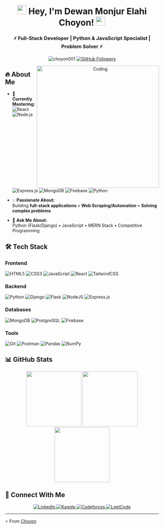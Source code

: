 <h1 align="center">
  <img src="https://media.giphy.com/media/v1.Y2lkPTc5MGI3NjExcWJtZ2V6b2V1eG5tN3F0dWZqY2V5Y2N6dGJ0bG5xYzR6eGJ2eSZlcD12MV9pbnRlcm5hbF9naWZfYnlfaWQmY3Q9cw/hvRJCLFzcasrR4ia7z/giphy.gif" width="30px"> 
  Hey, I'm Dewan Monjur Elahi Choyon!
  <img src="https://media.giphy.com/media/v1.Y2lkPTc5MGI3NjExdWlqY2V1d3Y4Y2JmY3F2dGZqZzR6dW5oNnJtYzR6eGJ2eSZlcD12MV9pbnRlcm5hbF9naWZfYnlfaWQmY3Q9cw/HwBlFQZFcAoUcPHZdX/giphy.gif" width="30px">
</h1>

<h3 align="center">⚡ Full-Stack Developer | Python & JavaScript Specialist | Problem Solver ⚡</h3>

<p align="center">
  <img src="https://komarev.com/ghpvc/?username=choyon001&label=Profile%20views&color=0e75b6&style=flat" alt="choyon001" />
  <a href="https://github.com/choyon001?tab=followers">
    <img src="https://img.shields.io/github/followers/choyon001?label=Follow&style=social&color=blue" alt="GitHub Followers">
  </a>
</p>

<div align="center">
  <img align="right" alt="Coding" width="400" src="https://raw.githubusercontent.com/rahuldkjain/github-profile-readme-generator/master/src/images/coding.gif">
</div>

## 🔥 About Me

- 🌱 **Currently Mastering:**  
  ![React](https://img.shields.io/badge/-React-61DAFB?logo=react&logoColor=white&style=flat)
  ![Node.js](https://img.shields.io/badge/-Node.js-339933?logo=node.js&logoColor=white&style=flat)
  ![Express.js](https://img.shields.io/badge/-Express.js-000000?logo=express&logoColor=white&style=flat)
  ![MongoDB](https://img.shields.io/badge/-MongoDB-47A248?logo=mongodb&logoColor=white&style=flat)
  ![Firebase](https://img.shields.io/badge/-Firebase-FFCA28?logo=firebase&logoColor=black&style=flat)
  ![Python](https://img.shields.io/badge/-Python-3776AB?logo=python&logoColor=white&style=flat)

- 💡 **Passionate About:**  
  Building **full-stack applications** • **Web Scraping/Automation** • **Solving complex problems**

- 💬 **Ask Me About:**  
  Python (Flask/Django) • JavaScript • MERN Stack • Competitive Programming


## 🛠️ Tech Stack

### Frontend
![HTML5](https://img.shields.io/badge/html5-%23E34F26.svg?style=for-the-badge&logo=html5&logoColor=white)
![CSS3](https://img.shields.io/badge/css3-%231572B6.svg?style=for-the-badge&logo=css3&logoColor=white)
![JavaScript](https://img.shields.io/badge/javascript-%23323330.svg?style=for-the-badge&logo=javascript&logoColor=%23F7DF1E)
![React](https://img.shields.io/badge/react-%2320232a.svg?style=for-the-badge&logo=react&logoColor=%2361DAFB)
![TailwindCSS](https://img.shields.io/badge/tailwindcss-%2338B2AC.svg?style=for-the-badge&logo=tailwind-css&logoColor=white)

### Backend
![Python](https://img.shields.io/badge/python-3670A0?style=for-the-badge&logo=python&logoColor=ffdd54)
![Django](https://img.shields.io/badge/django-%23092E20.svg?style=for-the-badge&logo=django&logoColor=white)
![Flask](https://img.shields.io/badge/flask-%23000.svg?style=for-the-badge&logo=flask&logoColor=white)
![NodeJS](https://img.shields.io/badge/node.js-6DA55F?style=for-the-badge&logo=node.js&logoColor=white)
![Express.js](https://img.shields.io/badge/express.js-%23404d59.svg?style=for-the-badge&logo=express&logoColor=%2361DAFB)

### Databases
![MongoDB](https://img.shields.io/badge/MongoDB-%234ea94b.svg?style=for-the-badge&logo=mongodb&logoColor=white)
![PostgreSQL](https://img.shields.io/badge/postgresql-%23316192.svg?style=for-the-badge&logo=postgresql&logoColor=white)
![Firebase](https://img.shields.io/badge/firebase-%23039BE5.svg?style=for-the-badge&logo=firebase)

### Tools
![Git](https://img.shields.io/badge/git-%23F05033.svg?style=for-the-badge&logo=git&logoColor=white)
![Postman](https://img.shields.io/badge/Postman-FF6C37?style=for-the-badge&logo=postman&logoColor=white)
![Pandas](https://img.shields.io/badge/pandas-%23150458.svg?style=for-the-badge&logo=pandas&logoColor=white)
![NumPy](https://img.shields.io/badge/numpy-%23013243.svg?style=for-the-badge&logo=numpy&logoColor=white)

## 📊 GitHub Stats

<div align="center">
  <img height="180em" src="https://github-readme-stats.vercel.app/api?username=choyon001&show_icons=true&theme=dark&hide_border=true&include_all_commits=true&count_private=true"/>
  <img height="180em" src="https://github-readme-stats.vercel.app/api/top-langs/?username=choyon001&layout=compact&langs_count=8&theme=dark&hide_border=true"/>
  <img height="180em" src="https://github-readme-streak-stats.demolab.com/?user=choyon001&theme=dark&hide_border=true"/>

</div>

## 🤝 Connect With Me

<p align="center">
  <a href="https://www.linkedin.com/in/dewan-monjur/" target="_blank">
    <img src="https://img.shields.io/badge/LinkedIn-0077B5?style=for-the-badge&logo=linkedin&logoColor=white" alt="LinkedIn"/>
  </a>
  <a href="https://kaggle.com/choyon001" target="_blank">
    <img src="https://img.shields.io/badge/Kaggle-20BEFF?style=for-the-badge&logo=Kaggle&logoColor=white" alt="Kaggle"/>
  </a>
  <a href="https://codeforces.com/profile/choyon001" target="_blank">
    <img src="https://img.shields.io/badge/Codeforces-1F8ACB?style=for-the-badge&logo=codeforces&logoColor=white" alt="Codeforces"/>
  </a>
  <a href="https://www.leetcode.com/choyon001" target="_blank">
    <img src="https://img.shields.io/badge/-LeetCode-FFA116?style=for-the-badge&logo=LeetCode&logoColor=black" alt="LeetCode"/>
  </a>
</p>

---

⭐️ From [Choyon](https://github.com/choyon001)
